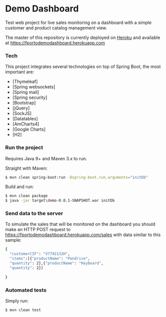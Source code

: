 # Demo Dashboard

Test web project for live sales monitoring  on a dashboard with a simple customer and product catalog management view.

The master of this repository is currently deployed on [Heroku](www.heroku.com) and available at https://fportodemodashboard.herokuapp.com

### Tech

This project integrates several technologies on top of Spring Boot, the most important are:

* [Thymeleaf] 
* [Spring websockets] 
* [Spring mail] 
* [Spring security]  
* [Bootstrap] 
* [jQuery] 
* [SockJS] 
* [Datatables]
* [AmCharts4]
* [Google Charts]
* [H2]

### Run the project

Requires Java 9+ and Maven 3.x to run.

Straight with Maven:

```sh
$ mvn clean spring-boot:run -Dspring-boot.run.arguments="initDb"
```
Build and run:

```sh
$ mvn clean package
$ java -jar target\demo-0.0.1-SNAPSHOT.war initDb
```
### Send data to the server
To simulate the sales that will be monitored on the dashboard you should make an HTTP POST request to https://fportodemodashboard.herokuapp.com/sales with data similar to this sample:
```sh
{
  "customerCIF": "V7792132H",
  "items":[{"productName": "Pendrive",
  "quantity": 2},{"productName": "Keyboard",
  "quantity": 2}]
  
}
```

### Automated tests
Simply run:
```sh
$ mvn clean test
```
